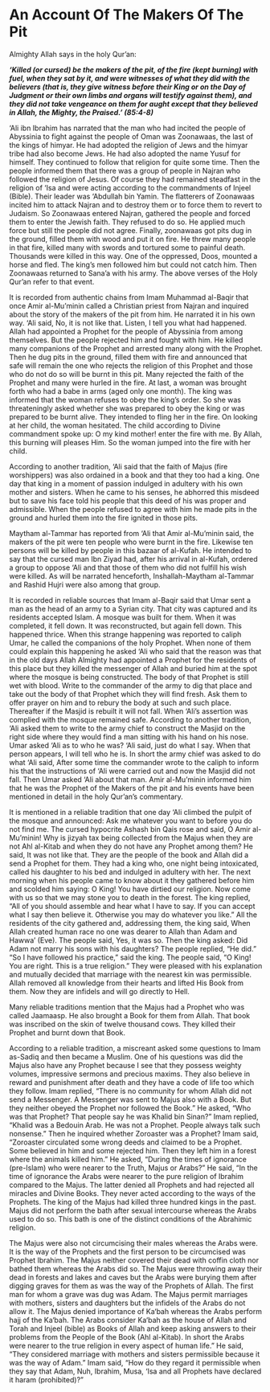 An Account Of The Makers Of The Pit
===================================

Almighty Allah says in the holy Qur’an:

***‘Killed (or cursed) be the makers of the pit, of the fire (kept
burning) with fuel, when they sat by it, and were witnesses of what they
did with the believers (that is, they give witness before their King or
on the Day of Judgment or their own limbs and organs will testify
against them), and they did not take vengeance on them for aught except
that they believed in Allah, the Mighty, the Praised.’ (85:4-8)***

‘Ali ibn Ibrahim has narrated that the man who had incited the people of
Abyssinia to fight against the people of Oman was Zoonawaas, the last of
the kings of himyar. He had adopted the religion of Jews and the himyar
tribe had also become Jews. He had also adopted the name Yusuf for
himself. They continued to follow that religion for quite some time.
Then the people informed them that there was a group of people in Najran
who followed the religion of Jesus. Of course they had remained
steadfast in the religion of ‘Isa and were acting according to the
commandments of Injeel (Bible). Their leader was ‘Abdullah bin Yamin.
The flatterers of Zoonawaas incited him to attack Najran and to destroy
them or to force them to revert to Judaism. So Zoonawaas entered Najran,
gathered the people and forced them to enter the Jewish faith. They
refused to do so. He applied much force but still the people did not
agree. Finally, zoonawaas got pits dug in the ground, filled them with
wood and put it on fire. He threw many people in that fire, killed many
with swords and tortured some to painful death. Thousands were killed in
this way. One of the oppressed, Doos, mounted a horse and fled. The
king’s men followed him but could not catch him. Then Zoonawaas returned
to Sana’a with his army. The above verses of the Holy Qur’an refer to
that event.

It is recorded from authentic chains from Imam Muhammad al-Baqir that
once Amir al-Mu’minin called a Christian priest from Najran and inquired
about the story of the makers of the pit from him. He narrated it in his
own way. ‘Ali said, No, it is not like that. Listen, I tell you what had
happened. Allah had appointed a Prophet for the people of Abyssinia from
among themselves. But the people rejected him and fought with him. He
killed many companions of the Prophet and arrested many along with the
Prophet. Then he dug pits in the ground, filled them with fire and
announced that safe will remain the one who rejects the religion of this
Prophet and those who do not do so will be burnt in this pit. Many
rejected the faith of the Prophet and many were hurled in the fire. At
last, a woman was brought forth who had a babe in arms (aged only one
month). The king was informed that the woman refuses to obey the king’s
order. So she was threateningly asked whether she was prepared to obey
the king or was prepared to be burnt alive. They intended to fling her
in the fire. On looking at her child, the woman hesitated. The child
according to Divine commandment spoke up: O my kind mother! enter the
fire with me. By Allah, this burning will pleases Him. So the woman
jumped into the fire with her child.

According to another tradition, ‘Ali said that the faith of Majus (fire
worshippers) was also ordained in a book and that they too had a king.
One day that king in a moment of passion indulged in adultery with his
own mother and sisters. When he came to his senses, he abhorred this
misdeed but to save his face told his people that this deed of his was
proper and admissible. When the people refused to agree with him he made
pits in the ground and hurled them into the fire ignited in those pits.

Maytham al-Tammar has reported from ‘Ali that Amir al-Mu’minin said, the
makers of the pit were ten people who were burnt in the fire. Likewise
ten persons will be killed by people in this bazaar of al-Kufah. He
intended to say that the cursed man Ibn Ziyad had, after his arrival in
al-Kufah, ordered a group to oppose ‘Ali and that those of them who did
not fulfill his wish were killed. As will be narrated henceforth,
Inshallah-Maytham al-Tammar and Rashid Hujri were also among that group.

It is recorded in reliable sources that Imam al-Baqir said that Umar
sent a man as the head of an army to a Syrian city. That city was
captured and its residents accepted Islam. A mosque was built for them.
When it was completed, it fell down. It was reconstructed, but again
fell down. This happened thrice. When this strange happening was
reported to caliph Umar, he called the companions of the holy Prophet.
When none of them could explain this happening he asked ‘Ali who said
that the reason was that in the old days Allah Almighty had appointed a
Prophet for the residents of this place but they killed the messenger of
Allah and buried him at the spot where the mosque is being constructed.
The body of that Prophet is still wet with blood. Write to the commander
of the army to dig that place and take out the body of that Prophet
which they will find fresh. Ask them to offer prayer on him and to
rebury the body at such and such place. Thereafter if the Masjid is
rebuilt it will not fall. When ‘Ali’s assertion was complied with the
mosque remained safe. According to another tradition, ‘Ali asked them to
write to the army chief to construct the Masjid on the right side where
they would find a man sitting with his hand on his nose. Umar asked ‘Ali
as to who he was? ‘Ali said, just do what I say. When that person
appears, I will tell who he is. In short the army chief was asked to do
what ‘Ali said, After some time the commander wrote to the caliph to
inform his that the instructions of ‘Ali were carried out and now the
Masjid did not fall. Then Umar asked ‘Ali about that man. Amir
al-Mu’minin informed him that he was the Prophet of the Makers of the
pit and his events have been mentioned in detail in the holy Qur’an’s
commentary.

It is mentioned in a reliable tradition that one day ‘Ali climbed the
pulpit of the mosque and announced: Ask me whatever you want to before
you do not find me. The cursed hypocrite Ashash bin Qais rose and said,
O Amir al-Mu’minin! Why is jizyah tax being collected from the Majus
when they are not Ahl al-Kitab and when they do not have any Prophet
among them? He said, It was not like that. They are the people of the
book and Allah did a send a Prophet for them. They had a king who, one
night being intoxicated, called his daughter to his bed and indulged in
adultery with her. The next morning when his people came to know about
it they gathered before him and scolded him saying: O King! You have
dirtied our religion. Now come with us so that we may stone you to death
in the forest. The king replied, “All of you should assemble and hear
what I have to say. If you can accept what I say then believe it.
Otherwise you may do whatever you like.” All the residents of the city
gathered and, addressing them, the king said, When Allah created human
race no one was dearer to Allah than Adam and Hawwa’ (Eve). The people
said, Yes, it was so. Then the king asked: Did Adam not marry his sons
with his daughters? The people replied, “He did.” “So I have followed
his practice,” said the king. The people said, “O King! You are right.
This is a true religion.” They were pleased with his explanation and
mutually decided that marriage with the nearest kin was permissible.
Allah removed all knowledge from their hearts and lifted His Book from
them. Now they are infidels and will go directly to Hell.

Many reliable traditions mention that the Majus had a Prophet who was
called Jaamaasp. He also brought a Book for them from Allah. That book
was inscribed on the skin of twelve thousand cows. They killed their
Prophet and burnt down that Book.

According to a reliable tradition, a miscreant asked some questions to
Imam as-Sadiq and then became a Muslim. One of his questions was did the
Majus also have any Prophet because I see that they possess weighty
volumes, impressive sermons and precious maxims. They also believe in
reward and punishment after death and they have a code of life too which
they follow. Imam replied, “There is no community for whom Allah did not
send a Messenger. A Messenger was sent to Majus also with a Book. But
they neither obeyed the Prophet nor followed the Book.” He asked, “Who
was that Prophet? That people say he was Khalid bin Sinan?” Imam
replied, “Khalid was a Bedouin Arab. He was not a Prophet. People always
talk such nonsense.” Then he inquired whether Zoroaster was a Prophet?
Imam said, “Zoroaster circulated some wrong deeds and claimed to be a
Prophet. Some believed in him and some rejected him. Then they left him
in a forest where the animals killed him.” He asked, “During the times
of ignorance (pre-Islam) who were nearer to the Truth, Majus or Arabs?”
He said, “In the time of ignorance the Arabs were nearer to the pure
religion of Ibrahim compared to the Majus. The latter denied all
Prophets and had rejected all miracles and Divine Books. They never
acted according to the ways of the Prophets. The king of the Majus had
killed three hundred kings in the past. Majus did not perform the bath
after sexual intercourse whereas the Arabs used to do so. This bath is
one of the distinct conditions of the Abrahimic religion.

The Majus were also not circumcising their males whereas the Arabs were.
It is the way of the Prophets and the first person to be circumcised was
Prophet Ibrahim. The Majus neither covered their dead with coffin cloth
nor bathed them whereas the Arabs did so. The Majus were throwing away
their dead in forests and lakes and caves but the Arabs were burying
them after digging graves for them as was the way of the Prophets of
Allah. The first man for whom a grave was dug was Adam. The Majus permit
marriages with mothers, sisters and daughters but the infidels of the
Arabs do not allow it. The Majus denied importance of Ka‘bah whereas the
Arabs perform hajj of the Ka‘bah. The Arabs consider Ka‘bah as the house
of Allah and Torah and Injeel (bible) as Books of Allah and keep asking
answers to their problems from the People of the Book (Ahl al-Kitab). In
short the Arabs were nearer to the true religion in every aspect of
human life.” He said, “They considered marriage with mothers and sisters
permissible because it was the way of Adam.” Imam said, “How do they
regard it permissible when they say that Adam, Nuh, Ibrahim, Musa, ‘Isa
and all Prophets have declared it haram (prohibited)?”


